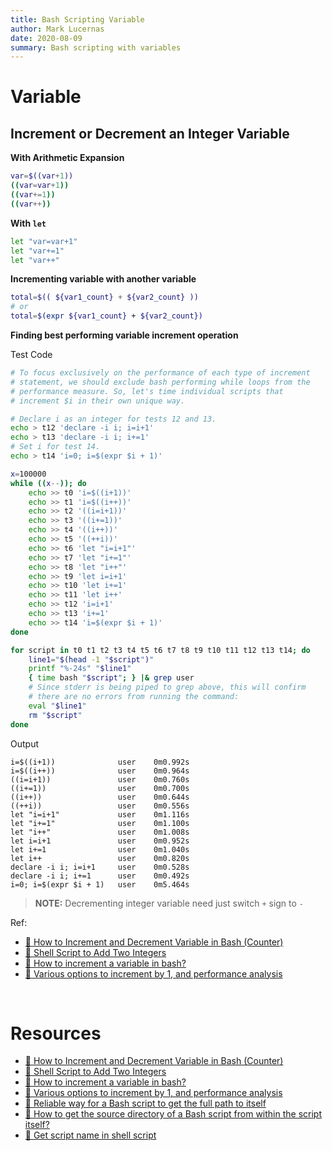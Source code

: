```yaml
---
title: Bash Scripting Variable
author: Mark Lucernas
date: 2020-08-09
summary: Bash scripting with variables
---
```



# Variable

## Increment or Decrement an Integer Variable

**With Arithmetic Expansion**

```sh
var=$((var+1))
((var=var+1))
((var+=1))
((var++))
```

**With `let`**

```sh
let "var=var+1"
let "var+=1"
let "var++"
```

**Incrementing variable with another variable**

```sh
total=$(( ${var1_count} + ${var2_count} ))
# or
total=$(expr ${var1_count} + ${var2_count})
```

**Finding best performing variable increment operation**

Test Code

```sh
# To focus exclusively on the performance of each type of increment
# statement, we should exclude bash performing while loops from the
# performance measure. So, let's time individual scripts that
# increment $i in their own unique way.

# Declare i as an integer for tests 12 and 13.
echo > t12 'declare -i i; i=i+1'
echo > t13 'declare -i i; i+=1'
# Set i for test 14.
echo > t14 'i=0; i=$(expr $i + 1)'

x=100000
while ((x--)); do
    echo >> t0 'i=$((i+1))'
    echo >> t1 'i=$((i++))'
    echo >> t2 '((i=i+1))'
    echo >> t3 '((i+=1))'
    echo >> t4 '((i++))'
    echo >> t5 '((++i))'
    echo >> t6 'let "i=i+1"'
    echo >> t7 'let "i+=1"'
    echo >> t8 'let "i++"'
    echo >> t9 'let i=i+1'
    echo >> t10 'let i+=1'
    echo >> t11 'let i++'
    echo >> t12 'i=i+1'
    echo >> t13 'i+=1'
    echo >> t14 'i=$(expr $i + 1)'
done

for script in t0 t1 t2 t3 t4 t5 t6 t7 t8 t9 t10 t11 t12 t13 t14; do
    line1="$(head -1 "$script")"
    printf "%-24s" "$line1"
    { time bash "$script"; } |& grep user
    # Since stderr is being piped to grep above, this will confirm
    # there are no errors from running the command:
    eval "$line1"
    rm "$script"
done
```

Output
```
i=$((i+1))              user    0m0.992s
i=$((i++))              user    0m0.964s
((i=i+1))               user    0m0.760s
((i+=1))                user    0m0.700s
((i++))                 user    0m0.644s
((++i))                 user    0m0.556s
let "i=i+1"             user    0m1.116s
let "i+=1"              user    0m1.100s
let "i++"               user    0m1.008s
let i=i+1               user    0m0.952s
let i+=1                user    0m1.040s
let i++                 user    0m0.820s
declare -i i; i=i+1     user    0m0.528s
declare -i i; i+=1      user    0m0.492s
i=0; i=$(expr $i + 1)   user    0m5.464s
```

> **NOTE:** Decrementing integer variable need just switch `+` sign to `-`

Ref:

- [📄 How to Increment and Decrement Variable in Bash (Counter)](https://linuxize.com/post/bash-increment-decrement-variable/)
- [📄 Shell Script to Add Two Integers](https://tecadmin.net/tutorial/bash/examples/add-to-numbers/)
- [📄 How to increment a variable in bash?](https://askubuntu.com/questions/385528/how-to-increment-a-variable-in-bash)
- [📄 Various options to increment by 1, and performance analysis](https://askubuntu.com/questions/385528/how-to-increment-a-variable-in-bash)


<br>

# Resources

- [📄 How to Increment and Decrement Variable in Bash (Counter)](https://linuxize.com/post/bash-increment-decrement-variable/)
- [📄 Shell Script to Add Two Integers](https://tecadmin.net/tutorial/bash/examples/add-to-numbers/)
- [📄 How to increment a variable in bash?](https://askubuntu.com/questions/385528/how-to-increment-a-variable-in-bash)
- [📄 Various options to increment by 1, and performance analysis](https://askubuntu.com/questions/385528/how-to-increment-a-variable-in-bash)
- [📄 Reliable way for a Bash script to get the full path to itself](https://stackoverflow.com/a/4774063/11850077)
- [📄 How to get the source directory of a Bash script from within the script itself?](https://stackoverflow.com/a/246128/11850077)
- [📄 Get script name in shell script](https://www.golinuxcloud.com/get-script-name-get-script-path-shell-script/)

